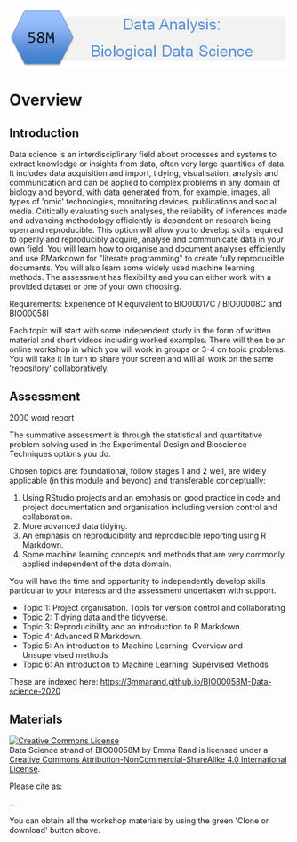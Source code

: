![](pics/58M.png)  

# Overview

## Introduction

Data science is an interdisciplinary field about processes and systems to extract knowledge or insights from data, often very large quantities of data. It includes data acquisition and import, tidying, visualisation, analysis and communication and can be applied to complex problems in any domain of biology and beyond, with data generated from, for example, images, all types of 'omic' technologies, monitoring devices, publications and social media. Critically evaluating such analyses, the reliability of inferences made and advancing methodology efficiently is dependent on research being open and reproducible. This option will allow you to develop skills required to openly and reproducibly acquire, analyse and communicate data in your own field. You will learn how to organise and document analyses efficiently and use RMarkdown for "literate programming" to create fully reproducible documents. You will also learn some widely used machine learning methods. The assessment has flexibility and you can either work with a provided dataset or one of your own choosing.

Requirements: Experience of R equivalent to BIO00017C / BIO00008C and  BIO00058I

Each topic will start with some independent study in the form of written material and short videos including worked examples. There will then be an online workshop in which you will work in groups or 3-4 on topic problems. You will take it in turn to share your screen and will all work on the same 'repository' collaboratively.

## Assessment
2000 word report

The summative assessment is through the statistical and quantitative problem solving used in the Experimental Design and Bioscience Techniques options you do.

Chosen topics are: foundational, follow stages 1 and 2 well, are widely applicable (in this module and beyond) and transferable conceptually:

1. Using RStudio projects and an emphasis on good practice in code and project documentation and organisation including version control and collaboration.  
2. More advanced data tidying.  
3. An emphasis on reproducibility and reproducible reporting using R Markdown.  
4. Some machine learning concepts and methods that are very commonly applied independent of the data domain.  

You will have the time and opportunity to independently develop skills particular to your interests and the assessment undertaken with support.

* Topic 1: Project organisation. Tools for version control and collaborating
* Topic 2: Tidying data and the tidyverse.
* Topic 3:  Reproducibility and an introduction to R Markdown.
* Topic 4:  Advanced R Markdown.
* Topic 5:  An introduction to Machine Learning: Overview and Unsupervised methods
* Topic 6:  An introduction to Machine Learning: Supervised Methods

These are indexed here: https://3mmarand.github.io/BIO00058M-Data-science-2020

## Materials
<a rel="license" href="http://creativecommons.org/licenses/by-nc-sa/4.0/"><img alt="Creative Commons License" style="border-width:0" src="https://i.creativecommons.org/l/by-nc-sa/4.0/88x31.png" /></a><br /><span xmlns:dct="http://purl.org/dc/terms/" property="dct:title">Data Science strand of BIO00058M</span> by <span xmlns:cc="http://creativecommons.org/ns#" property="cc:attributionName">Emma Rand</span> is licensed under a <a rel="license" href="http://creativecommons.org/licenses/by-nc-sa/4.0/">Creative Commons Attribution-NonCommercial-ShareAlike 4.0 International License</a>.

Please cite as:

...

You can obtain all the workshop materials by using the green 'Clone or download' button above.
